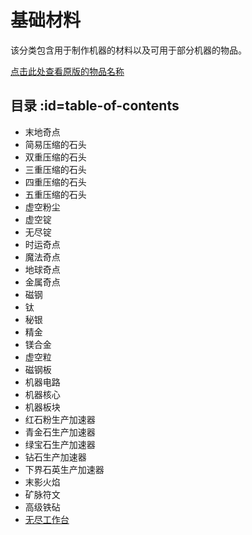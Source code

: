 # 基础材料

该分类包含用于制作机器的材料以及可用于部分机器的物品。

[点击此处查看原版的物品名称](./Materials)

## 目录 :id=table-of-contents

- 末地奇点
- 简易压缩的石头
- 双重压缩的石头
- 三重压缩的石头
- 四重压缩的石头
- 五重压缩的石头
- 虚空粉尘
- 虚空锭
- 无尽锭
- 时运奇点
- 魔法奇点
- 地球奇点
- 金属奇点
- 磁钢
- 钛
- 秘银
- 精金
- 镁合金
- 虚空粒
- 磁钢板
- 机器电路
- 机器核心
- 机器板块
- 红石粉生产加速器
- 青金石生产加速器
- 绿宝石生产加速器
- 钻石生产加速器
- 下界石英生产加速器
- 末影火焰
- 矿脉符文
- 高级铁砧
- [无尽工作台](./Infinity-Forge)
